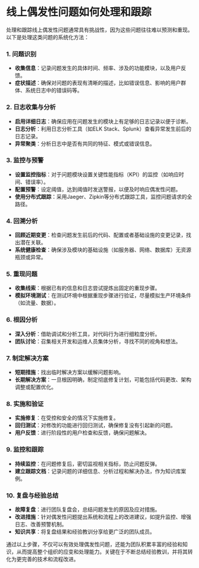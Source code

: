 # 线上偶发性问题如何处理和跟踪

处理和跟踪线上偶发性问题通常具有挑战性，因为这些问题往往难以预测和重现。以下是处理这类问题的系统化方法：

### 1. 问题识别

+ **收集信息**：记录问题发生的具体时间、频率、涉及的功能模块，以及用户反馈。
+ **症状描述**：确保对问题的表现有清晰的描述，比如错误信息、影响的用户群体、系统日志中的错误码等。

### 2. 日志收集与分析

+ **启用详细日志**：确保应用在问题发生的模块上有足够的日志记录以便于诊断。
+ **日志分析**：利用日志分析工具（如ELK Stack、Splunk）查看异常发生前后的日志记录。
+ **异常聚类**：分析日志中是否有共同的特征、模式或错误信息。

### 3. 监控与预警

+ **设置监控指标**：对于问题模块设置关键性能指标（KPI）的监控（如响应时间、错误率）。
+ **配置预警**：设定阈值，达到阈值时发送警报，以便及时响应偶发性问题。
+ **使用分布式跟踪**：采用Jaeger、Zipkin等分布式跟踪工具，监控问题请求的全路径。

### 4. 回溯分析

+ **回顾近期变更**：检查问题发生前后的代码、配置或者基础设施的变更记录，找出潜在关联。
+ **系统健康检查**：确保涉及模块的基础设施（如服务器、网络、数据库）无资源瓶颈或异常。

### 5. 重现问题

+ **收集线索**：根据已有的信息和日志尝试提炼出固定的重现步骤。
+ **模拟环境测试**：在测试环境中根据重现步骤进行验证，尽量模拟生产环境条件（如流量、数据）。

### 6. 根因分析

+ **深入分析**：借助调试和分析工具，对代码行为进行细粒度分析。
+ **团队讨论**：召集相关开发和运维人员集体分析，寻找不同的视角和想法。

### 7. 制定解决方案

+ **短期措施**：找出临时解决方案以缓解问题影响。
+ **长期解决方案**：一旦根因明确，制定彻底修复计划，可能包括代码更改、架构调整或配置优化。

### 8. 实施和验证

+ **实施修复**：在受控和安全的情况下实施修复。
+ **回归测试**：对修改的功能进行回归测试，确保修复没有引起新的问题。
+ **用户反馈**：进行阶段性的用户检查和反馈，确保问题解决。

### 9. 监控和跟踪

+ **持续监控**：在问题修复后，密切监视相关指标，防止问题反弹。
+ **建立跟踪文档**：记录问题的详细信息、分析过程和解决办法，作为知识库案例。

### 10. 复盘与经验总结

+ **故障复盘**：进行团队复盘会，总结问题发生的原因及应对措施。
+ **改进措施**：针对偶发性问题提出系统和流程上的改进建议，如提升监控、增强日志、改善预警机制。
+ **知识共享**：将复盘结果和经验教训分享给更广泛的团队成员。

通过以上步骤，不仅可以有效处理偶发性问题，还能为团队积累丰富的经验和知识，从而提高整个组织的应变和处理能力。关键在于不断总结经验教训，并将其转化为更完善的技术和流程改进。
